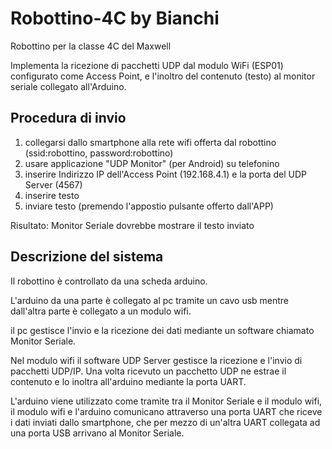 # Robottino-4C by Bianchi
Robottino per la classe 4C del Maxwell

Implementa la ricezione di pacchetti UDP dal modulo WiFi (ESP01) configurato come Access Point, e l'inoltro del contenuto (testo) al monitor seriale collegato all'Arduino.

## Procedura di invio
1. collegarsi dallo smartphone alla rete wifi offerta dal robottino (ssid:robottino, password:robottino)
2. usare applicazione "UDP Monitor" (per Android) su telefonino
3. inserire Indirizzo IP dell'Access Point (192.168.4.1) e la porta del UDP Server (4567)
4. inserire testo
5. inviare testo (premendo l'appostio pulsante offerto dall'APP)

Risultato: Monitor Seriale dovrebbe mostrare il testo inviato

## Descrizione del sistema
Il robottino è controllato da una scheda arduino.

L'arduino da una parte è collegato al pc tramite un cavo usb mentre dall'altra parte è collegato a un modulo wifi.

il pc gestisce l'invio e la ricezione dei dati mediante un software chiamato Monitor Seriale.

Nel modulo wifi il software UDP Server gestisce la ricezione e l'invio di pacchetti UDP/IP. Una volta ricevuto un pacchetto UDP ne estrae il contenuto e lo inoltra all'arduino mediante la porta UART.

L'arduino viene utilizzato come tramite tra il Monitor Seriale e il modulo wifi, il modulo wifi e l'arduino comunicano attraverso una porta UART che riceve i dati  inviati dallo smartphone, che per mezzo di un'altra UART collegata ad una porta USB arrivano al Monitor Seriale. 

